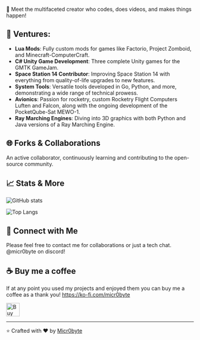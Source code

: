 👋 Meet the multifaceted creator who codes, does videos, and makes things happen!

## 🚀 Ventures:
- **Lua Mods**: Fully custom mods for games like Factorio, Project Zomboid, and Minecraft-ComputerCraft.
- **C# Unity Game Development**: Three complete Unity games for the GMTK GameJam.
- **Space Station 14 Contributor**: Improving Space Station 14 with everything from quality-of-life upgrades to new features.
- **System Tools**: Versatile tools developed in Go, Python, and more, demonstrating a wide range of technical prowess.
- **Avionics**: Passion for rocketry, custom Rocketry Flight Computers Luften and Falcon, along with the ongoing development of the PocketQube-Sat MEWO-1.
- **Ray Marching Engines**: Diving into 3D graphics with both Python and Java versions of a Ray Marching Engine.

## 🌐 Forks & Collaborations
An active collaborator, continuously learning and contributing to the open-source community.

## 📈 Stats & More
![GitHub stats](https://github-readme-stats.vercel.app/api?username=micr0-dev&show_icons=true&title_color=69a6f8&bg_color=0e1116&border_color=31363c&text_color=cad1d8&icon_color=6f7680&border_radius=5)

![Top Langs](https://github-readme-stats.vercel.app/api/top-langs/?username=micr0-dev&layout=compact&hide=vue&title_color=69a6f8&bg_color=0e1116&border_color=31363c&text_color=cad1d8&icon_color=6f7680&border_radius=5)


## 🤝 Connect with Me
Please feel free to contact me for collaborations or just a tech chat. @micr0byte on discord!

## ☕ Buy me a coffee
If at any point you used my projects and enjoyed them you can buy me a coffee as a thank you!
https://ko-fi.com/micr0byte

<a href='https://ko-fi.com/J3J745R96' target='_blank'><img height='36' style='border:0px;height:36px;' src='https://storage.ko-fi.com/cdn/kofi3.png?v=3' border='0' alt='Buy Me a Coffee at ko-fi.com' /></a>

---
⭐️ Crafted with ❤️ by [Micr0byte](https://github.com/micr0-dev)
